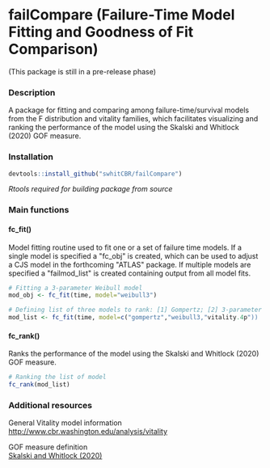 # failCompare (Failure-Time Model Fitting and Goodness of Fit Comparison)

(This package is still in a pre-release phase)

### Description 

A package for fitting and comparing among failure-time/survival models from the F distribution and vitality families, which facilitates visualizing and ranking the performance of the model using the Skalski and Whitlock (2020) GOF measure.

### Installation

```r
devtools::install_github("swhitCBR/failCompare")
```

*Rtools required for building package from source*

### Main functions

#### fc_fit()
Model fitting routine used to fit one or a set of failure time models. If a single model is specified a "fc_obj" is created, which can be used to adjust a CJS model in the forthcoming "ATLAS" package. If multiple models are specified a "failmod_list" is created containing output from all model fits. 

```r
# Fitting a 3-parameter Weibull model
mod_obj <- fc_fit(time, model="weibull3")

# Defining list of three models to rank: [1] Gompertz; [2] 3-parameter Weibull model; [3] Vitality (Li and Anderson 2013)
mod_list <- fc_fit(time, model=c("gompertz","weibull3,"vitality.4p"))

```
#### fc_rank()
Ranks the performance of the model using the Skalski and Whitlock (2020) GOF measure.

```r
# Ranking the list of model
fc_rank(mod_list)
```

### Additional resources

General Vitality model information<br>
http://www.cbr.washington.edu/analysis/vitality

GOF measure definition<br>
[Skalski and Whitlock (2020)](http://animalbiotelemetry.biomedcentral.com/articles/10.1186/s40317-020-00213-z)
